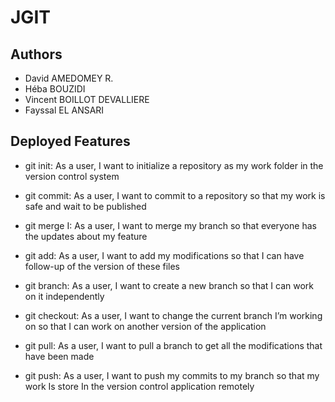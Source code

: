 # JGIT

## Authors

 - David AMEDOMEY R.
 - Héba BOUZIDI
 - Vincent BOILLOT DEVALLIERE
 - Fayssal EL ANSARI

## Deployed Features

 - git init: As a user, I want to initialize a repository as my work folder in the version control system

 - git commit: As a user, I want to commit to a repository so that my work is safe and wait to be published

 - git merge I: As a user, I want to merge my branch so that everyone has the updates about my feature

 - git add: As a user, I want to add my modifications so that I can have follow-up of the version of these files
 
 - git branch: As a user, I want to create a new branch so that I can work on it independently
 
 - git checkout: As a user, I want to change the current branch I’m working on so that I can work on another version of the application

 - git pull: As a user, I want to pull a branch to get all the modifications that have been made
 
 - git push: As a user, I want to push my commits to my branch so that my work Is store In the version control application remotely